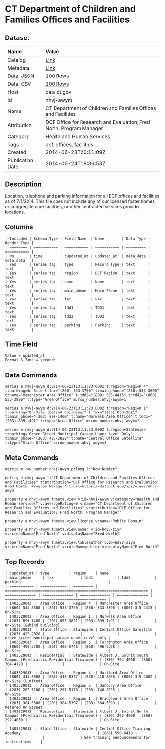 # CT Department of Children and Families Offices and Facilities

## Dataset

| Name | Value |
| :--- | :---- |
| Catalog | [Link](https://catalog.data.gov/dataset/ct-department-of-children-and-families-offices-and-facilities) |
| Metadata | [Link](https://data.ct.gov/api/views/nhvj-awym) |
| Data: JSON | [100 Rows](https://data.ct.gov/api/views/nhvj-awym/rows.json?max_rows=100) |
| Data: CSV | [100 Rows](https://data.ct.gov/api/views/nhvj-awym/rows.csv?max_rows=100) |
| Host | data.ct.gov |
| Id | nhvj-awym |
| Name | CT Department of Children and Families Offices and Facilities |
| Attribution | DCF Office for Research and Evaluation; Fred North, Program Manager |
| Category | Health and Human Services |
| Tags | dcf, offices, facilities |
| Created | 2014-06-23T20:11:09Z |
| Publication Date | 2014-06-24T18:36:53Z |

## Description

Location, telephone and parking information for all DCF offices and facilities as of 7/1/2014.  This file does not include any of our licensed foster homes or congregate care facilities, or other contracted services provider locations.

## Columns

```ls
| Included | Schema Type | Field Name  | Name        | Data Type | Render Type |
| ======== | =========== | =========== | =========== | ========= | =========== |
| No       | time        | :updated_at | updated_at  | meta_data | meta_data   |
| Yes      | series tag  | type        | Record Type | text      | text        |
| Yes      | series tag  | region      | DCF Region  | text      | text        |
| Yes      | series tag  | name        | Name        | text      | text        |
| Yes      | series tag  | main_phone  | Main Phone  | text      | text        |
| Yes      | series tag  | fax         | Fax         | text      | text        |
| Yes      | series tag  | tdd1        | TDD1        | text      | text        |
| Yes      | series tag  | tdd2        | TDD2        | text      | text        |
| Yes      | series tag  | parking     | Parking     | text      | text        |
```

## Time Field

```ls
Value = updated_at
Format & Zone = seconds
```

## Data Commands

```ls
series e:nhvj-awym d:2014-06-23T13:11:23.000Z t:region="Region 4" t:parking=On-Site t:fax="(860) 533-3750" t:main_phone="(860) 533-3600" t:name="Manchester Area Office" t:tdd2="(800) 315-4415" t:tdd1="(860) 533-3896" t:type="Area Office" m:row_number.nhvj-awym=1

series e:nhvj-awym d:2014-06-23T13:11:23.000Z t:region="Region 1" t:parking="On-Site (Behind building)" t:fax="(203) 853-3821" t:main_phone="(203) 899-1400" t:name="Norwalk Area Office" t:tdd1="(203) 899-1491" t:type="Area Office" m:row_number.nhvj-awym=2

series e:nhvj-awym d:2014-06-23T13:11:23.000Z t:region=Statewide t:parking="Grove Street Municipal Garage-Upper Level Only" t:main_phone="(203) 427-2828" t:name="Central Office Satellite" t:type="State Office" m:row_number.nhvj-awym=3
```

## Meta Commands

```ls
metric m:row_number.nhvj-awym p:long l:"Row Number"

entity e:nhvj-awym l:"CT Department of Children and Families Offices and Facilities" t:attribution="DCF Office for Research and Evaluation; Fred North, Program Manager" t:url=https://data.ct.gov/api/views/nhvj-awym

property e:nhvj-awym t:meta.view v:id=nhvj-awym v:category="Health and Human Services" v:averageRating=0 v:name="CT Department of Children and Families Offices and Facilities" v:attribution="DCF Office for Research and Evaluation; Fred North, Program Manager"

property e:nhvj-awym t:meta.view.license v:name="Public Domain"

property e:nhvj-awym t:meta.view.owner v:id=hd87-ziyn v:screenName="Fred North" v:displayName="Fred North"

property e:nhvj-awym t:meta.view.tableauthor v:id=hd87-ziyn v:screenName="Fred North" v:roleName=editor v:displayName="Fred North"
```

## Top Records

```ls
| :updated_at | type         | region    | name                                                              | main_phone     | fax            | tdd1           | tdd2           | parking                                        | 
| =========== | ============ | ========= | ================================================================= | ============== | ============== | ============== | ============== | ============================================== | 
| 1403529083  | Area Office  | Region 4  | Manchester Area Office                                            | (860) 533-3600 | (860) 533-3750 | (860) 533-3896 | (800) 315-4415 | On-Site                                        | 
| 1403529083  | Area Office  | Region 1  | Norwalk Area Office                                               | (203) 899-1400 | (203) 853-3821 | (203) 899-1491 |                | On-Site (Behind building)                      | 
| 1403529083  | State Office | Statewide | Central Office Satellite                                          | (203) 427-2828 |                |                |                | Grove Street Municipal Garage-Upper Level Only | 
| 1403529083  | Area Office  | Region 5  | Torrington Area Office                                            | (860) 496-5700 | (860) 496-5746 | (860) 496-5798 |                | On-Site                                        | 
| 1403529083  | Residential  | Statewide | Albert J. Solnit South Campus (Psychiatric Residential Treatment) | (860) 704-4000 | (860) 704-4123 |                |                | On-Site                                        | 
| 1403529083  | Area Office  | Region 4  | Hartford Area Office                                              | (860) 418-8000 | (860) 418-8327 | (860) 418-8366 | (800) 315-4082 | On-Site (Limited)                              | 
| 1403529083  | Area Office  | Region 5  | Danbury Area Office                                               | (203) 207-5100 | (203) 207-5170 | (203) 748-8325 |                | On-Site                                        | 
| 1403529083  | Area Office  | Region 1  | Bridgeport Area Office                                            | (203) 384-5300 | (203) 384-5307 | (203) 384-5399 |                | Metered On-Street                              | 
| 1403529083  | Residential  | Statewide | Albert J. Solnit North Campus (Psychiatric Residential Treatment) | (860) 292-4000 | (860) 292-4030 |                |                | On-Site                                        | 
| 1403529083  | State Office | Statewide | Central Office Training Academy                                   | (860) 550-6418 |                |                |                | See training announcements for instructions    | 
```